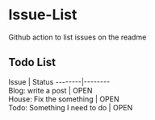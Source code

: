 # Issue-List
Github action to list issues on the readme


## Todo List

Issue   | Status
--------|-------- <br> Blog: write a post | OPEN <br> House: Fix the something | OPEN <br> Todo: Something I need to do | OPEN


